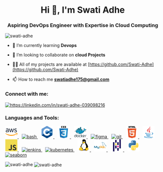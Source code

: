 <h1 align="center">Hi 👋, I'm Swati Adhe</h1>
<h3 align="center">Aspiring DevOps Engineer with Expertise in Cloud Computing</h3>

<p align="left"> <img src="https://komarev.com/ghpvc/?username=swati-adhe&label=Profile%20views&color=0e75b6&style=flat" alt="swati-adhe" /> </p>

- 🌱 I’m currently learning **Devops**

- 👯 I’m looking to collaborate on **cloud Projects**

- 👨‍💻 All of my projects are available at [https://github.com/Swati-Adhe](https://github.com/Swati-Adhe)

- 📫 How to reach me **swatiadhe175@gmail.com**

<h3 align="left">Connect with me:</h3>
<p align="left">
<a href="https://linkedin.com/in/swati-adhe-039098216" target="blank"><img align="center" src="https://raw.githubusercontent.com/rahuldkjain/github-profile-readme-generator/master/src/images/icons/Social/linked-in-alt.svg" alt="https://linkedin.com/in/swati-adhe-039098216" height="30" width="40" /></a>
</p>

<h3 align="left">Languages and Tools:</h3>
<p align="left"> 
  <span style="margin-right: 10px;">
    <a href="https://aws.amazon.com" target="_blank" rel="noreferrer"> 
      <img src="https://raw.githubusercontent.com/devicons/devicon/master/icons/amazonwebservices/amazonwebservices-original-wordmark.svg" alt="aws" width="40" height="40"/> 
    </a> 
  </span>
  <span style="margin-right: 10px;">
    <a href="https://www.gnu.org/software/bash/" target="_blank" rel="noreferrer"> 
      <img src="https://www.vectorlogo.zone/logos/gnu_bash/gnu_bash-icon.svg" alt="bash" width="40" height="40"/> 
    </a> 
  </span>
  <span style="margin-right: 10px;">
    <a href="https://www.w3schools.com/cpp/" target="_blank" rel="noreferrer"> 
      <img src="https://raw.githubusercontent.com/devicons/devicon/master/icons/cplusplus/cplusplus-original.svg" alt="cplusplus" width="40" height="40"/> 
    </a> 
  </span>
  <span style="margin-right: 10px;">
    <a href="https://www.w3schools.com/css/" target="_blank" rel="noreferrer"> 
      <img src="https://raw.githubusercontent.com/devicons/devicon/master/icons/css3/css3-original-wordmark.svg" alt="css3" width="40" height="40"/> 
    </a> 
  </span>
  <span style="margin-right: 10px;">
    <a href="https://www.docker.com/" target="_blank" rel="noreferrer"> 
      <img src="https://raw.githubusercontent.com/devicons/devicon/master/icons/docker/docker-original-wordmark.svg" alt="docker" width="40" height="40"/> 
    </a> 
  </span>
  <span style="margin-right: 10px;">
    <a href="https://www.figma.com/" target="_blank" rel="noreferrer"> 
      <img src="https://www.vectorlogo.zone/logos/figma/figma-icon.svg" alt="figma" width="40" height="40"/> 
    </a> 
  </span>
  <span style="margin-right: 10px;">
    <a href="https://git-scm.com/" target="_blank" rel="noreferrer"> 
      <img src="https://www.vectorlogo.zone/logos/git-scm/git-scm-icon.svg" alt="git" width="40" height="40"/> 
    </a> 
  </span>
  <span style="margin-right: 10px;">
    <a href="https://www.w3.org/html/" target="_blank" rel="noreferrer"> 
      <img src="https://raw.githubusercontent.com/devicons/devicon/master/icons/html5/html5-original-wordmark.svg" alt="html5" width="40" height="40"/> 
    </a> 
  </span>
  <span style="margin-right: 10px;">
    <a href="https://www.java.com" target="_blank" rel="noreferrer"> 
      <img src="https://raw.githubusercontent.com/devicons/devicon/master/icons/java/java-original.svg" alt="java" width="40" height="40"/> 
    </a> 
  </span>
  <span style="margin-right: 10px;">
    <a href="https://developer.mozilla.org/en-US/docs/Web/JavaScript" target="_blank" rel="noreferrer"> 
      <img src="https://raw.githubusercontent.com/devicons/devicon/master/icons/javascript/javascript-original.svg" alt="javascript" width="40" height="40"/> 
    </a> 
  </span>
  <span style="margin-right: 10px;">
    <a href="https://www.jenkins.io" target="_blank" rel="noreferrer"> 
      <img src="https://www.vectorlogo.zone/logos/jenkins/jenkins-icon.svg" alt="jenkins" width="40" height="40"/> 
    </a> 
  </span>
  <span style="margin-right: 10px;">
    <a href="https://kubernetes.io" target="_blank" rel="noreferrer"> 
      <img src="https://www.vectorlogo.zone/logos/kubernetes/kubernetes-icon.svg" alt="kubernetes" width="40" height="40"/> 
    </a> 
  </span>
  <span style="margin-right: 10px;">
    <a href="https://www.linux.org/" target="_blank" rel="noreferrer"> 
      <img src="https://raw.githubusercontent.com/devicons/devicon/master/icons/linux/linux-original.svg" alt="linux" width="40" height="40"/> 
    </a> 
  </span>
  <span style="margin-right: 10px;">
    <a href="https://www.mysql.com/" target="_blank" rel="noreferrer"> 
      <img src="https://raw.githubusercontent.com/devicons/devicon/master/icons/mysql/mysql-original-wordmark.svg" alt="mysql" width="40" height="40"/> 
    </a> 
  </span>
  <span style="margin-right: 10px;">
    <a href="https://pandas.pydata.org/" target="_blank" rel="noreferrer"> 
      <img src="https://raw.githubusercontent.com/devicons/devicon/2ae2a900d2f041da66e950e4d48052658d850630/icons/pandas/pandas-original.svg" alt="pandas" width="40" height="40"/> 
    </a> 
  </span>
  <span style="margin-right: 10px;">
    <a href="https://www.python.org" target="_blank" rel="noreferrer"> 
      <img src="https://raw.githubusercontent.com/devicons/devicon/master/icons/python/python-original.svg" alt="python" width="40" height="40"/> 
    </a> 
  </span>
  <span style="margin-right: 10px;">
    <a href="https://seaborn.pydata.org/" target="_blank" rel="noreferrer"> 
      <img src="https://seaborn.pydata.org/_images/logo-mark-lightbg.svg" alt="seaborn" width="40" height="40"/> 
    </a> 
  </span>
</p>

<p><img align="left" src="https://github-readme-stats.vercel.app/api/top-langs?username=swati-adhe&show_icons=true&locale=en&layout=compact" alt="swati-adhe" /></p>

<p>&nbsp;<img align="center" src="https://github-readme-stats.vercel.app/api?username=swati-adhe&show_icons=true&locale=en" alt="swati-adhe" /></p>

